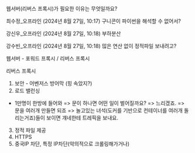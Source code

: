 웹서버(리버스 프록시)가 필요한 이유는 무엇일까요?

최수정\_오프라인 (2024년 8월 27일, 10:17)
구니콘이 파이썬을 해석할 수 없어서?

강신우\_오프라인 (2024년 8월 27일, 10:18)
부하분산

강수빈\_오프라인 (2024년 8월 27일, 10:18)
많은 연산 없이 정적파일 보내려고?

웹서버 - 포워드 프록시 / 리버스 프록시

리버스 프록시

1. 보안 - 어벤저스 방어막 (힝 속았지?)
2. 로드 밸런싱

- 1만명이 한방에 들어와
  => 문이 하나면 어떤 일이 벌어질까요? => 느리겠죠.
  => 문을 여러개 만들면 되죠 => 놀고있는 녀석(도커를 기반으로 컨테이너를 여러개 돌리는거죠)들이 보이면 걔네한테 트레픽을 보내요.

3. 정적 파일 제공
4. HTTPS
5. 중국IP 차단, 특정 IP차단(악의적으로 크롤링해가거나)

